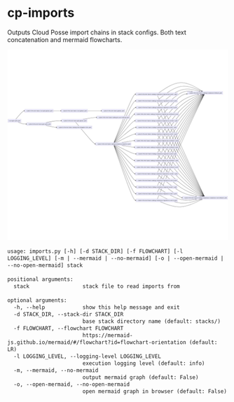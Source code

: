 # cp-imports

Outputs Cloud Posse import chains in stack configs. Both text concatenation and mermaid flowcharts. 

![example audit imports](docs/cptest-cp-imports-audit.jpeg)

```
usage: imports.py [-h] [-d STACK_DIR] [-f FLOWCHART] [-l LOGGING_LEVEL] [-m | --mermaid | --no-mermaid] [-o | --open-mermaid | --no-open-mermaid] stack

positional arguments:
  stack                 stack file to read imports from

optional arguments:
  -h, --help            show this help message and exit
  -d STACK_DIR, --stack-dir STACK_DIR
                        base stack directory name (default: stacks/)
  -f FLOWCHART, --flowchart FLOWCHART
                        https://mermaid-js.github.io/mermaid/#/flowchart?id=flowchart-orientation (default: LR)
  -l LOGGING_LEVEL, --logging-level LOGGING_LEVEL
                        execution logging level (default: info)
  -m, --mermaid, --no-mermaid
                        output mermaid graph (default: False)
  -o, --open-mermaid, --no-open-mermaid
                        open mermaid graph in browser (default: False)
```